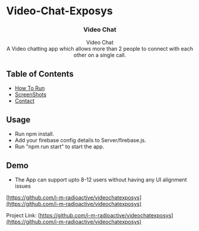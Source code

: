 # Video-Chat-Exposys
<p align="center"> 
  <h3 align="center">Video Chat</h3>

  <p align="center">
    Video Chat
    <br />  
     A Video chatting app which allows more than 2 people to connect with each other on a single call.
    <br />
  </p>
</p>

<!-- TABLE OF CONTENTS -->
## Table of Contents
 
* [How To Run](#usage) 
* [ScreenShots](#demo) 
* [Contact](#contact)


<!-- Prerequisites -->
## Usage
* Run npm install.
* Add your firebase config details to Server/firebase.js. 
* Run "npm run start" to start the app. 
 
<!-- Demo -->
## Demo
* The App can support upto 8-12 users without having any UI alignment issues

[https://github.com/i-m-radioactive/videochatexposys](https://github.com/i-m-radioactive/videochatexposys)


Project Link: [https://github.com/i-m-radioactive/videochatexposys](https://github.com/i-m-radioactive/videochatexposys)

